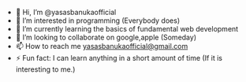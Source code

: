 - 👋 Hi, I’m @yasasbanukaofficial
- 👀 I’m interested in programming (Everybody does)
- 🌱 I’m currently learning the basics of fundamental web development
- 💞️ I’m looking to collaborate on google,apple (Someday)
- 📫 How to reach me yasasbanukaofficial@gmail.com
- ⚡ Fun fact: I can learn anything in a short amount of time (If it is interesting to me.)

<!---
yasasbanukaofficial/yasasbanukaofficial is a ✨ special ✨ repository because its `README.md` (this file) appears on your GitHub profile.
You can click the Preview link to take a look at your changes.
--->
